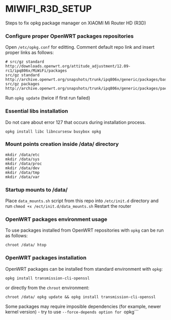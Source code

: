 # MIWIFI_R3D_SETUP
Steps to fix opkg package manager on XIAOMI Mi Router HD (R3D)

### Configure proper OpenWRT packages repositories
Open ```/etc/opkg.conf``` for editting. Comment default repo link and insert proper links as follows:
```
# src/gz standard http://downloads.openwrt.org/attitude_adjustment/12.09-rc1/ipq806x/MiWiFi/packages
src/gz standard http://archive.openwrt.org/snapshots/trunk/ipq806x/generic/packages/base
src/gz packages http://archive.openwrt.org/snapshots/trunk/ipq806x/generic/packages/packages
```
Run ```opkg update``` (twice if first run failed)

### Essential libs installation
Do not care about error 127 that occurs during installation process. 
```
opkg install libc libncursesw busybox opkg
```

### Mount points creation inside /data/ directory
```
mkdir /data/etc
mkdir /data/sys
mkdir /data/proc
mkdir /data/dev
mkdir /data/tmp
mkdir /data/var
```

### Startup mounts to /data/
Place ```data_mounts.sh``` script from this repo into ```/etc/init.d``` directory and 
run ```chmod +x /ect/init.d/data_mounts.sh```
Restart the router

### OpenWRT packages environment usage
To use packages installed from OpenWRT repositories with ```opkg``` can be run as follows:
```
chroot /data/ htop
```

### OpenWRT packages installation
OpenWRT packages can be installed from standard environment with ```opkg```:
```
opkg install transmission-cli-openssl
```
or directly from the ```chroot``` environment:
```
chroot /data/ opkg update && opkg install transmission-cli-openssl
```
Some packages may require imposible dependencies (for example, newer kernel version) - 
try to use ```--force-depends option for ```opkg```
